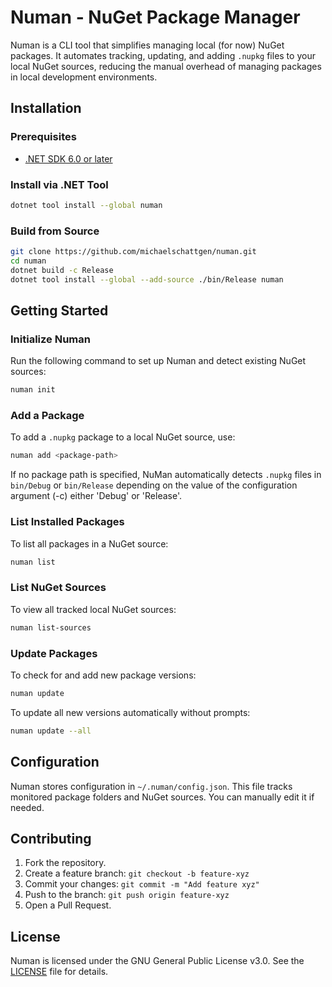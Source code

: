 # Numan - NuGet Package Manager

Numan is a CLI tool that simplifies managing local (for now) NuGet packages. It automates tracking, updating, and adding `.nupkg` files to your local NuGet sources, reducing the manual overhead of managing packages in local development environments.

## Installation

### Prerequisites

- [.NET SDK 6.0 or later](https://dotnet.microsoft.com/download/dotnet/6.0)

### Install via .NET Tool

```sh
dotnet tool install --global numan
```

### Build from Source

```sh
git clone https://github.com/michaelschattgen/numan.git
cd numan
dotnet build -c Release
dotnet tool install --global --add-source ./bin/Release numan
```

## Getting Started

### Initialize Numan

Run the following command to set up Numan and detect existing NuGet sources:

```sh
numan init
```

### Add a Package

To add a `.nupkg` package to a local NuGet source, use:

```sh
numan add <package-path>
```

If no package path is specified, NuMan automatically detects `.nupkg` files in `bin/Debug` or `bin/Release` depending on the value of the configuration argument (-c) either 'Debug' or 'Release'.

### List Installed Packages

To list all packages in a NuGet source:

```sh
numan list
```

### List NuGet Sources

To view all tracked local NuGet sources:

```sh
numan list-sources
```

### Update Packages

To check for and add new package versions:

```sh
numan update
```

To update all new versions automatically without prompts:

```sh
numan update --all
```

## Configuration

Numan stores configuration in `~/.numan/config.json`. This file tracks monitored package folders and NuGet sources. You can manually edit it if needed.

## Contributing

1. Fork the repository.
2. Create a feature branch: `git checkout -b feature-xyz`
3. Commit your changes: `git commit -m "Add feature xyz"`
4. Push to the branch: `git push origin feature-xyz`
5. Open a Pull Request.

## License

Numan is licensed under the GNU General Public License v3.0. See the [LICENSE](LICENSE) file for details.